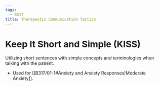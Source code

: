 ```yaml
---
tags:
  - B317
title: Therapeutic Communication Tactics
---
```

# Keep It Short and Simple (KISS)
Utilizing short sentences with simple concepts and terminologies when talking with the patient.
- Used for [[B317/01-1#Anxiety and Anxiety Responses|Moderate Anxiety]].